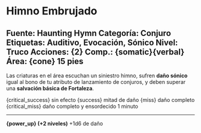 # Himno Embrujado

Fuente: Haunting Hymn
Categoría: Conjuro
Etiquetas: Auditivo, Evocación, Sónico
Nivel: Truco
Acciones: {2}
__Comp.__: {somatic}{verbal}
__Área__: {cone} 15 pies
---
Las criaturas en el área escuchan un siniestro himno, sufren __daño sónico__ igual al bono de tu atributo de lanzamiento de conjuros, y deben superar una __salvación básica de Fortaleza__.

{critical_success} sin efecto
{success} mitad de daño
{miss} daño completo
{critical_miss} daño completo y ensordecido 1 minuto

---

__{power_up} (+2 niveles)__ +1d6 de daño